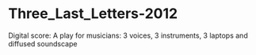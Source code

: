 # Three_Last_Letters-2012
Digital score: A play for musicians: 3 voices, 3 instruments, 3 laptops and diffused soundscape
